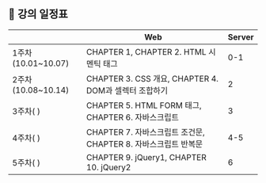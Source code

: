 ## 📅 강의 일정표
|                    | Web                                                          | Server |
| ------------------ | ------------------------------------------------------------ | ------ |
| 1주차(10.01~10.07) | CHAPTER 1, CHAPTER 2. HTML 시멘틱 태그                       | 0-1    |
| 2주차(10.08~10.14) | CHAPTER 3. CSS 개요, CHAPTER 4. DOM과 셀렉터 조합하기        | 2      |
| 3주차( )           | CHAPTER 5. HTML FORM 태그, CHAPTER 6. 자바스크립트           | 3      |
| 4주차( )           | CHAPTER 7. 자바스크립트 조건문, CHAPTER 8. 자바스크립트 반복문 | 4-5    |
| 5주차( )           | CHAPTER 9. jQuery1, CHAPTER 10. jQuery2                      | 6      |

